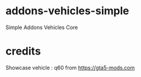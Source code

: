 # addons-vehicles-simple
 Simple Addons Vehicles Core

# credits
 Showcase vehicle : q60 from https://gta5-mods.com
